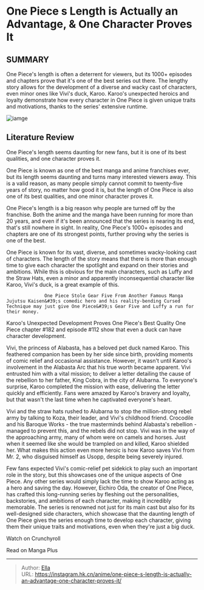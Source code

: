 # One Piece s Length is Actually an Advantage, &amp; One Character Proves It


## SUMMARY 



  One Piece&#39;s length is often a deterrent for viewers, but its 1000&#43; episodes and chapters prove that it&#39;s one of the best series out there.   The lengthy story allows for the development of a diverse and wacky cast of characters, even minor ones like Vivi&#39;s duck, Karoo.   Karoo&#39;s unexpected heroics and loyalty demonstrate how every character in One Piece is given unique traits and motivations, thanks to the series&#39; extensive runtime.  

![iamge](https://static1.srcdn.com/wordpress/wp-content/uploads/2023/09/the-straw-hats-saying-bye-to-vivi-in-one-piece.jpg)

## Literature Review

One Piece&#39;s length seems daunting for new fans, but it is one of its best qualities, and one character proves it.




One Piece is known as one of the best manga and anime franchises ever, but its length seems daunting and turns many interested viewers away. This is a valid reason, as many people simply cannot commit to twenty-five years of story, no matter how good it is, but the length of One Piece is also one of its best qualities, and one minor character proves it.




One Piece&#39;s length is a big reason why people are turned off by the franchise. Both the anime and the manga have been running for more than 20 years, and even if it&#39;s been announced that the series is nearing its end, that&#39;s still nowhere in sight. In reality, One Piece&#39;s 1000&#43; episodes and chapters are one of its strongest points, further proving why the series is one of the best.

          

One Piece is known for its vast, diverse, and sometimes wacky-looking cast of characters. The length of the story means that there is more than enough time to give each character the spotlight and expand on their stories and ambitions. While this is obvious for the main characters, such as Luffy and the Straw Hats, even a minor and apparently inconsequential character like Karoo, Vivi&#39;s duck, is a great example of this.




                  One Piece Stole Gear Five From Another Famous Manga   Jujutsu Kaisen&#39;s comedic hero and his reality-bending Cursed Technique may just give One Piece&#39;s Gear Five and Luffy a run for their money.   


 Karoo&#39;s Unexpected Development Proves One Piece&#39;s Best Quality 
One Piece chapter #182 and episode #112 show that even a duck can have character development.

 

Vivi, the princess of Alabasta, has a beloved pet duck named Karoo. This feathered companion has been by her side since birth, providing moments of comic relief and occasional assistance. However, it wasn&#39;t until Karoo&#39;s involvement in the Alabasta Arc that his true worth became apparent. Vivi entrusted him with a vital mission; to deliver a letter detailing the cause of the rebellion to her father, King Cobra, in the city of Alubarna. To everyone&#39;s surprise, Karoo completed the mission with ease, delivering the letter quickly and efficiently. Fans were amazed by Karoo&#39;s bravery and loyalty, but that wasn&#39;t the last time when he captivated everyone&#39;s heart.




Vivi and the straw hats rushed to Alubarna to stop the million-strong rebel army by talking to Koza, their leader, and Vivi&#39;s childhood friend. Crocodile and his Baroque Works - the true masterminds behind Alabasta&#39;s rebellion - managed to prevent this, and the rebels did not stop. Vivi was in the way of the approaching army, many of whom were on camels and horses. Just when it seemed like she would be trampled on and killed, Karoo shielded her. What makes this action even more heroic is how Karoo saves Vivi from Mr. 2, who disguised himself as Usopp, despite being severely injured.

          

Few fans expected Vivi&#39;s comic-relief pet sidekick to play such an important role in the story, but this showcases one of the unique aspects of One Piece. Any other series would simply lack the time to show Karoo acting as a hero and saving the day. However, Eichiro Oda, the creator of One Piece, has crafted this long-running series by fleshing out the personalities, backstories, and ambitions of each character, making it incredibly memorable. The series is renowned not just for its main cast but also for its well-designed side characters, which showcase that the daunting length of One Piece gives the series enough time to develop each character, giving them their unique traits and motivations, even when they&#39;re just a big duck.




Watch on Crunchyroll

Read on Manga Plus

---

> Author: [Ella](https://instagram.hk.cn/)  
> URL: https://instagram.hk.cn/anime/one-piece-s-length-is-actually-an-advantage-one-character-proves-it/  


